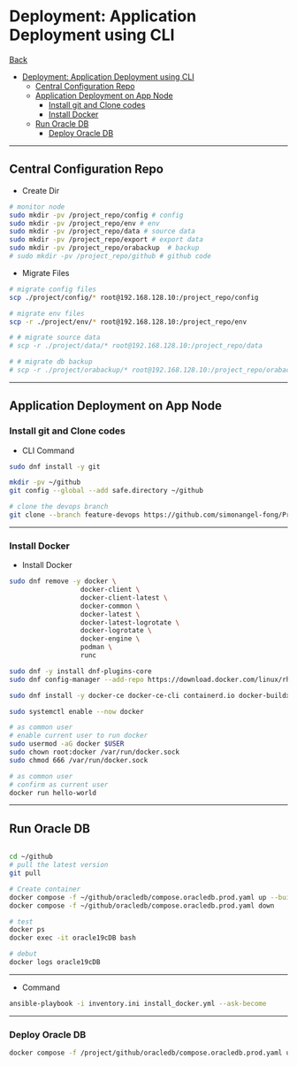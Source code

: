 # Deployment: Application Deployment using CLI

[Back](../../../README.md)

- [Deployment: Application Deployment using CLI](#deployment-application-deployment-using-cli)
  - [Central Configuration Repo](#central-configuration-repo)
  - [Application Deployment on App Node](#application-deployment-on-app-node)
    - [Install git and Clone codes](#install-git-and-clone-codes)
    - [Install Docker](#install-docker)
  - [Run Oracle DB](#run-oracle-db)
    - [Deploy Oracle DB](#deploy-oracle-db)

---

## Central Configuration Repo

- Create Dir

```sh
# monitor node
sudo mkdir -pv /project_repo/config # config
sudo mkdir -pv /project_repo/env # env
sudo mkdir -pv /project_repo/data # source data
sudo mkdir -pv /project_repo/export # export data
sudo mkdir -pv /project_repo/orabackup  # backup
# sudo mkdir -pv /project_repo/github # github code
```

- Migrate Files

```sh
# migrate config files
scp ./project/config/* root@192.168.128.10:/project_repo/config

# migrate env files
scp -r ./project/env/* root@192.168.128.10:/project_repo/env

# # migrate source data
# scp -r ./project/data/* root@192.168.128.10:/project_repo/data

# # migrate db backup
# scp -r ./project/orabackup/* root@192.168.128.10:/project_repo/orabackup
```

---

## Application Deployment on App Node

### Install git and Clone codes

- CLI Command

```sh
sudo dnf install -y git

mkdir -pv ~/github
git config --global --add safe.directory ~/github

# clone the devops branch
git clone --branch feature-devops https://github.com/simonangel-fong/Project-Toronto_Shared-Bike.git ~/github
```

---

### Install Docker

- Install Docker

```sh
sudo dnf remove -y docker \
                  docker-client \
                  docker-client-latest \
                  docker-common \
                  docker-latest \
                  docker-latest-logrotate \
                  docker-logrotate \
                  docker-engine \
                  podman \
                  runc

sudo dnf -y install dnf-plugins-core
sudo dnf config-manager --add-repo https://download.docker.com/linux/rhel/docker-ce.repo

sudo dnf install -y docker-ce docker-ce-cli containerd.io docker-buildx-plugin docker-compose-plugin

sudo systemctl enable --now docker

# as common user
# enable current user to run docker
sudo usermod -aG docker $USER
sudo chown root:docker /var/run/docker.sock
sudo chmod 666 /var/run/docker.sock

# as common user
# confirm as current user
docker run hello-world
```

---

## Run Oracle DB

```sh

cd ~/github
# pull the latest version
git pull

# Create container
docker compose -f ~/github/oracledb/compose.oracledb.prod.yaml up --build -d
docker compose -f ~/github/oracledb/compose.oracledb.prod.yaml down

# test
docker ps
docker exec -it oracle19cDB bash

# debut
docker logs oracle19cDB
```

---

- Command

```sh
ansible-playbook -i inventory.ini install_docker.yml --ask-become
```

---

### Deploy Oracle DB

```sh
docker compose -f /project/github/oracledb/compose.oracledb.prod.yaml up --build -d


```

